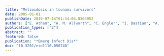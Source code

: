 ```yaml
---
title: "Melioidosis in tsunami survivors"
date: 2005-01-01
publishDate: 2019-07-14T01:34:06.830495Z
authors: ["E. Athan", "A. M. Allworth", "C. Engler", "I. Bastian", "A. C. Cheng"]
publication_types: ["2"]
abstract: ""
featured: false
publication: "*Emerg Infect Dis*"
doi: "10.3201/eid1110.050740"
---
```


